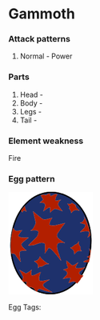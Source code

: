 # Gammoth

### Attack patterns
1. Normal - Power

### Parts
1. Head - 
2. Body - 
3. Legs - 
4. Tail - 

### Element weakness
Fire 

### Egg pattern
![image info](../assets/gammoth.png)

Egg Tags: 